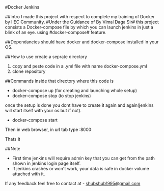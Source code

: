 #Docker Jenkins

##intro
I made this project with respect to complete my training of Docker by IIEC Community.
#Under the Guidance of By Vimal Daga Sir#
this project consists a Docker-compose file by which you can launch jenkins in just a blink of an eye.
using #docker-compose# feature.

##Dependancies
should have docker and docker-compose installed in your OS.

##How to use
create a seprate directory

1. copy and peste code in a .yml file with name docker-compose.yml
2. clone repository 

##Commands
inside that directory where this code is
 - docker-compose up    (for creating and launching whole setup)
 - docker-compose stop  (to stop jenkins)

once the setup is done you dont have to create it again and again(jenkins will start itself with your os but if not).
 - docker-compose start

Then in web browser, in url tab type
<your os Private IP>:8000

Thats it

##Note 
* First time jenkins will require admin key that you can get from the path shown in jenkins login page itself.
* If jenkins crashes or won't work, your data is safe in docker volume attached with it.

If any feedback feel free to contact at - shubshub1995@gmail.com

